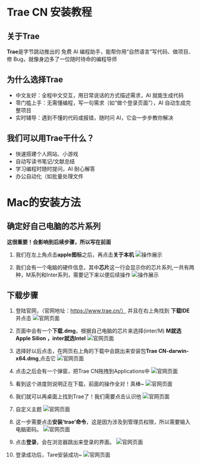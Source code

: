# Trae CN 安装教程
## 关于Trae
  **Trae**是字节跳动推出的 ​​免费 AI 编程助手​​，能帮你用“自然语言”写代码、做项目、修 Bug，就像身边多了一位随时待命的编程导师

## 为什么选择Trae
- ​中文友好​​：全程中文交互，用日常说话的方式描述需求，AI 就能生成代码
- 零门槛上手​​：无需懂编程，写一句需求（如“做个登录页面”），AI 自动生成完整项目
- ​实时辅导​​：遇到不懂的代码或报错，随时问 AI，它会一步步教你解决

## 我们可以用Trae干什么？
- 快速搭建个人网站、小游戏
- 自动写读书笔记/文献总结
- 学习编程时随时提问，AI 耐心解答
- 办公自动化（如批量处理文件

# Mac的安装方法
## 确定好自己电脑的芯片系列
**这很重要！会影响到后续步骤，所以写在前面**
1. 我们在左上角点击**apple图标**之后，再点击**关于本机**
![操作展示](https://github.com/SuperSupeng/AI-Application-Development-for-Beginners/raw/main/assets/Mac1.jpg)


2. 我们会有一个电脑的硬件信息，其中**芯片**这一行会显示你的芯片系列,一共有两种，M系列和Inter系列，需要记下来以便后续操作
![操作展示](https://github.com/SuperSupeng/AI-Application-Development-for-Beginners/raw/main/assets/Mac2.png)


## 下载步骤
1. 登陆官网，（官网地址：https://www.trae.cn/）
并且在右上角找到 **下载IDE** 并点击
![官网页面](https://github.com/SuperSupeng/AI-Application-Development-for-Beginners/raw/main/assets/trae1.png)


2. 页面中会有一个**下载.dmg**，根据自己电脑的芯片来选择(inter/M)
**M就选Apple Silion ，inter就选Intel**
![官网页面](https://github.com/SuperSupeng/AI-Application-Development-for-Beginners/raw/main/assets/trae2.png)

1. 选择好以后点击，在网页右上角的下载中会跳出来安装包**Trae CN-darwin-x64.dmg**,点击它
![官网页面](https://github.com/SuperSupeng/AI-Application-Development-for-Beginners/raw/main/assets//trae3.png)


4. 点击之后会有一个弹窗，把Trae CN拖拽到Applications中
![官网页面](https://github.com/SuperSupeng/AI-Application-Development-for-Beginners/raw/main/assets/trae4.png)


5. 看到这个进度则说明正在下载，前面的操作全对！真棒~
![官网页面](https://github.com/SuperSupeng/AI-Application-Development-for-Beginners/raw/main/assets/trae5.jpg)


6. 我们就可以再桌面上找到Trae了！我们需要点击认识他
![官网页面](https://github.com/SuperSupeng/AI-Application-Development-for-Beginners/raw/main/assets/trae6.jpg)


7. 自定义主题
![官网页面](https://github.com/SuperSupeng/AI-Application-Development-for-Beginners/raw/main/assets/trae7.png)


8. 这一步需要点击**安装‘trae’命令**，这是因为涉及到管理员权限，所以需要输入电脑密码。
![官网页面](https://github.com/SuperSupeng/AI-Application-Development-for-Beginners/raw/main/assets/trae8.png)


9. 点击**登录**，会在浏览器跳出来登录的界面。
![官网页面](https://github.com/SuperSupeng/AI-Application-Development-for-Beginners/raw/main/assets/trae9.png)


10.  登录成功后，Tare安装成功~
![官网页面](https://github.com/SuperSupeng/AI-Application-Development-for-Beginners/raw/main/assets/trae12.png)



